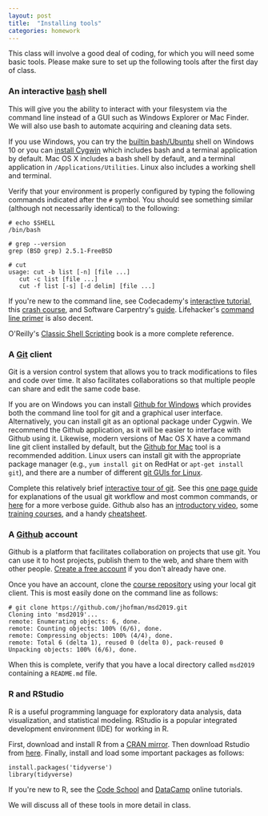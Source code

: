 ```yaml
---
layout: post
title:  "Installing tools"
categories: homework
---
```


This class will involve a good deal of coding, for which you will need some basic tools. Please make sure to set up the following tools after the first day of class.

### An interactive [bash](http://www.gnu.org/software/bash/) shell

This will give you the ability to interact with your filesystem via the command line instead of a GUI such as Windows Explorer or Mac Finder. We will also use bash to automate acquiring and cleaning data sets.

If you use Windows, you can try the [builtin bash/Ubuntu](http://www.howtogeek.com/249966/how-to-install-and-use-the-linux-bash-shell-on-windows-10/) shell on Windows 10 or you can [install Cygwin](https://cygwin.com/install.html) which includes bash and a terminal application by default. Mac OS X includes a bash shell by default, and a terminal application in ``/Applications/Utilities``. Linux also includes a working shell and terminal.

Verify that your environment is properly configured by typing the following commands indicated after the `#` symbol. You should see something similar  (although not necessarily identical) to the following:

    # echo $SHELL
    /bin/bash
    
    # grep --version
    grep (BSD grep) 2.5.1-FreeBSD
    
    # cut
    usage: cut -b list [-n] [file ...]
       cut -c list [file ...]
       cut -f list [-s] [-d delim] [file ...]


If you're new to the command line, see Codecademy's [interactive tutorial](https://www.codecademy.com/courses/learn-the-command-line/lessons/navigation/exercises/your-first-command?action=lesson_resume), this [crash course](https://learnpythonthehardway.org/book/appendixa.html), and Software Carpentry's [guide](http://swcarpentry.github.io/shell-novice/).
Lifehacker's [command line primer](http://lifehacker.com/5633909/who-needs-a-mouse-learn-to-use-the-command-line-for-almost-anything) is also decent.

O'Reilly's [Classic Shell Scripting](http://shop.oreilly.com/product/9780596005955.do) book is a more complete reference.


### A [Git](http://git-scm.com) client

Git is a version control system that allows you to track modifications to files and code over time. It also facilitates collaborations so that multiple people can share and edit the same code base.

If you are on Windows you can install [Github for Windows](https://windows.github.com) which provides both the command line tool for git and a graphical user interface. Alternatively, you can install git as an optional package under Cygwin. We recommend the Github application, as it will be easier to interface with Github using it. Likewise, modern versions of Mac OS X have a command line git client installed by default, but the [Github for Mac](https://mac.github.com) tool is a recommended addition. Linux users can install git with the appropriate package manager (e.g., ``yum install git`` on RedHat or ``apt-get install git``), and there are a number of different [git GUIs for Linux](http://unix.stackexchange.com/questions/144100/is-there-a-usable-gui-front-end-to-git-on-linux).

Complete this relatively brief [interactive tour of git](https://www.codeschool.com/courses/try-git). See this [one page guide](http://rogerdudler.github.io/git-guide/) for explanations of the usual git workflow and most common commands, or [here](http://kbroman.org/github_tutorial/) for a more verbose guide. Github also has an [introductory video](https://www.youtube.com/watch?v=U8GBXvdmHT4), some [training courses](https://services.github.com/resources/), and a handy [cheatsheet](https://services.github.com/on-demand/resources/cheatsheets/).


### A [Github](http://github.com) account

Github is a platform that facilitates collaboration on projects that use git. You can use it to host projects, publish them to the web, and share them with other people. [Create a free account](https://help.github.com/articles/signing-up-for-a-new-github-account/) if you don't already have one.

Once you have an account, clone the [course repository](https://github.com/jhofman/msd2019) using your local git client. This is most easily done on the command line as follows:

    # git clone https://github.com/jhofman/msd2019.git
	Cloning into 'msd2019'...
	remote: Enumerating objects: 6, done.
	remote: Counting objects: 100% (6/6), done.
	remote: Compressing objects: 100% (4/4), done.
	remote: Total 6 (delta 1), reused 0 (delta 0), pack-reused 0
	Unpacking objects: 100% (6/6), done.

When this is complete, verify that you have a local directory called ``msd2019`` containing a ``README.md`` file.

### R and RStudio

R is a useful programming language for exploratory data analysis, data visualization, and statistical modeling. RStudio is a popular integrated development environment (IDE) for working in R.

First, download and install R from a [CRAN mirror](https://cloud.r-project.org/). Then download Rstudio from [here](https://www.rstudio.com/products/rstudio/download/). Finally, install and load some important packages as follows:

    install.packages('tidyverse')
	library(tidyverse)

If you're new to R, see the [Code School](http://tryr.codeschool.com/) and [DataCamp](http://datacamp.com/courses/free-introduction-to-r) online tutorials.

We will discuss all of these tools in more detail in class.
